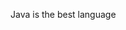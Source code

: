 Java is the best language

<!--![Stats](https://github-readme-stats.vercel.app/api?username=alexisok&theme=midnight-purple&show_icons=true)-->

<!--![Top Langs](https://github-readme-stats.vercel.app/api/top-langs/?username=alexisok&theme=midnight-purple&hide=html,css&layout=compact)-->

<!--![willianrod's wakatime stats](https://github-readme-stats.vercel.app/api/wakatime?username=alexisok&theme=midnight-purple)-->
